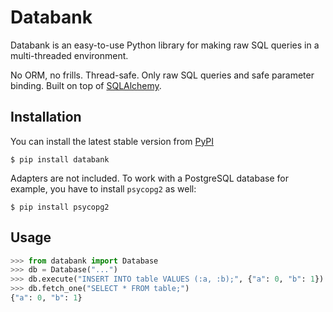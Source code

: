 # Databank

Databank is an easy-to-use Python library for making raw SQL queries in a multi-threaded environment.

No ORM, no frills. Thread-safe. Only raw SQL queries and safe parameter binding. Built on top of [SQLAlchemy](https://www.sqlalchemy.org/).

## Installation

You can install the latest stable version from [PyPI](https://pypi.org/project/databank/)

```
$ pip install databank
```

Adapters are not included. To work with a PostgreSQL database for example, you have to install `psycopg2` as well:

```
$ pip install psycopg2
```

## Usage

```python
>>> from databank import Database
>>> db = Database("...")
>>> db.execute("INSERT INTO table VALUES (:a, :b);", {"a": 0, "b": 1})
>>> db.fetch_one("SELECT * FROM table;")
{"a": 0, "b": 1}
```
